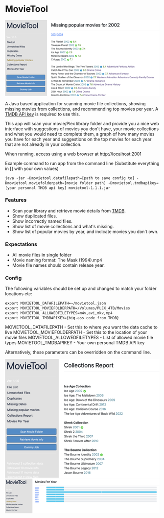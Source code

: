 # MovieTool

![Image example page](docs/image/movietool_missingpopular.png)

A Java based application for scanning movie file collections, showing missing movies from collections, and recommending top movies per year.
A [TMDB API key](https://developers.themoviedb.org/3/getting-started/introduction) is required to use this.

This app will scan your movie/Plex library folder and provide you a nice web interface with suggestions of movies you don't have, your movie collections and what you would need to complete them, a graph of how many movies you have for each year and suggestions on the top movies for each year that are not already in your collection.

When running, access using a web browser at [http://localhost:2001](http://localhost:2001)

Example command to run app from the command line
(Substitute everything in [] with your own values)
```
java -jar -Dmovietool.datafilepath=[path to save config to] -Dmovietool.moviefolderpath=[movie folder path] -Dmovietool.tmdbapikey=[your personal TMDB api key] movietool-1.1.1.jar
```

### Features
- Scan your library and retrieve movie details from [TMDB](https://www.themoviedb.org).
- Show duplicated files.
- Show incorrectly named files.
- Show list of movie collections and what's missing.
- Show list of popular movies by year, and indicate movies you don't own.

### Expectations
- All movie files in single folder
- Movie naming format: The Mask (1994).mp4
- Movie file names should contain release year.

### Config
The following variables should be set up and changed to match your folder locations etc:
```
export MOVIETOOL_DATAFILEPATH=~/movietool.json
export MOVIETOOL_MOVIEFOLDERPATH=/Volumes/PLEX_4TB/Movies
export MOVIETOOL_ALLOWEDFILETYPES=m4v,avi,mkv,mp4
export MOVIETOOL_TMDBAPIKEY={big-ass code from TMDB}
```
MOVIETOOL_DATAFILEPATH - Set this to where you want the data cache to live
MOVIETOOL_MOVIEFOLDERPATH - Set this to the location of your movie files
MOVIETOOL_ALLOWEDFILETYPES - List of allowed movie file types
MOVIETOOL_TMDBAPIKEY - Your own personal TMDB API key

Alternatively, these parameters can be overridden on the command line.

![Image example page](docs/image/movietool_collections.png)
![Image example page](docs/image/movietool_moviesperyear.png)

